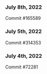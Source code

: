 ### July 8th, 2022

Commit #165589

### July 5th, 2022

Commit #314353


### July 4th, 2022

Commit #72281
